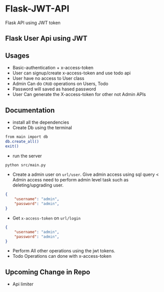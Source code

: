 # Flask-JWT-API

Flask API using JWT token

## Flask User Api using JWT

## Usages

- Basic-authentication + x-access-token
- User can signup/create x-access-token and use todo api
- User have no access to User class
- Admin Can do `CRUD` operations on Users, Todo
- Password will saved as hased password
- User Can generate the X-access-token for other not Admin APIs

## Documentation

- install all the dependencies
- Create Db using the terminal

```bash
from main import db
db.create_all()
exit()
```

- run the server

```bash
python src/main.py
```

- Create a admin user on `url/user`. Give admin access using sql query
    <  Admin access need to perform admin level task such as deleting/upgrading user.

```json
{
    "username": "admin",
    "password": "admin",
}
```

- Get `x-access-token` on `url/login`

```json
{
    "username": "admin",
    "password": "admin",
}
```

- Perform All other operations using the jwt tokens.
- Todo Operations can done with x-access-token

## Upcoming Change in Repo

- Api limiter
